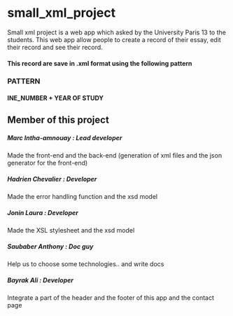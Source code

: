 # small_xml_project


Small xml project is a web app which asked by the University Paris 13 to the students. This web app allow people to create a record of their essay, edit their record and see their record. 

#### This record are save in .xml format using the following pattern 

### PATTERN 

#### INE_NUMBER + YEAR OF STUDY


## Member of this project

##### Marc Intha-amnouay : Lead developer
Made the front-end and the back-end (generation of xml files and the json generator for the front-end)

##### Hadrien Chevalier : Developer
Made the error handling function and the xsd model

##### Jonin Laura : Developer
Made the XSL stylesheet and the xsd model

##### Saubaber Anthony : Doc guy
Help us to choose some technologies.. and write docs

##### Bayrak Ali : Developer
Integrate a part of the header and the footer of this app and the contact page

